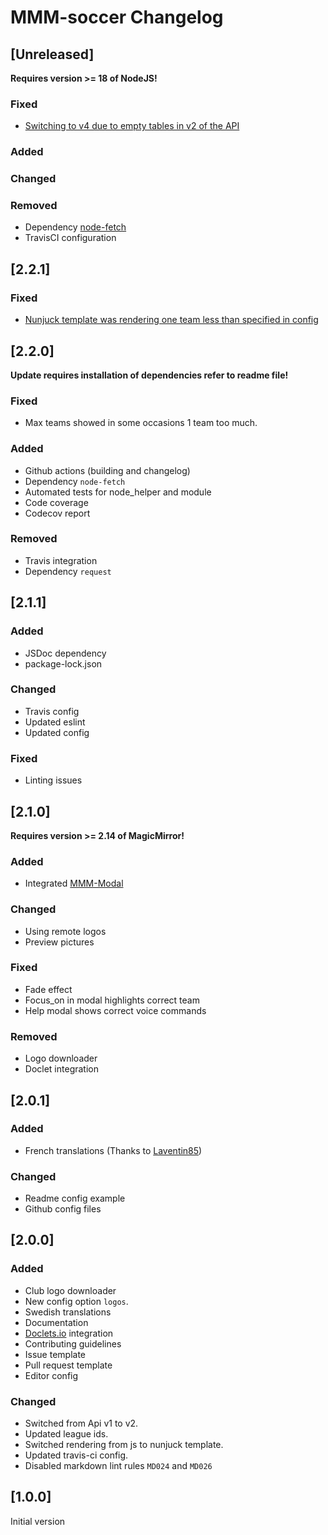 # MMM-soccer Changelog

## [Unreleased]

**Requires version >= 18 of NodeJS!**

### Fixed

* [Switching to v4 due to empty tables in v2 of the API](https://github.com/fewieden/MMM-soccer/issues/70)

### Added

### Changed

### Removed

* Dependency [node-fetch](https://www.npmjs.com/package/node-fetch)
* TravisCI configuration

## [2.2.1]

### Fixed

* [Nunjuck template was rendering one team less than specified in config](https://github.com/fewieden/MMM-soccer/issues/39)

## [2.2.0]

**Update requires installation of dependencies refer to readme file!**

### Fixed

* Max teams showed in some occasions 1 team too much.

### Added

* Github actions (building and changelog)
* Dependency `node-fetch`
* Automated tests for node_helper and module
* Code coverage
* Codecov report

### Removed

* Travis integration
* Dependency `request`

## [2.1.1]

### Added

* JSDoc dependency
* package-lock.json

### Changed

* Travis config
* Updated eslint
* Updated config

### Fixed

* Linting issues

## [2.1.0]

**Requires version >= 2.14 of MagicMirror!**

### Added

* Integrated [MMM-Modal](https://github.com/fewieden/MMM-Modal)

### Changed

* Using remote logos
* Preview pictures

### Fixed

* Fade effect
* Focus_on in modal highlights correct team
* Help modal shows correct voice commands

### Removed

* Logo downloader
* Doclet integration

## [2.0.1]

### Added

* French translations (Thanks to [Laventin85](https://github.com/laventin85))

### Changed

* Readme config example
* Github config files

## [2.0.0]

### Added

* Club logo downloader
* New config option `logos`.
* Swedish translations
* Documentation
* [Doclets.io](https://doclets.io/fewieden/MMM-soccer/master) integration
* Contributing guidelines
* Issue template
* Pull request template
* Editor config

### Changed

* Switched from Api v1 to v2.
* Updated league ids.
* Switched rendering from js to nunjuck template.
* Updated travis-ci config.
* Disabled markdown lint rules `MD024` and `MD026`

## [1.0.0]

Initial version

